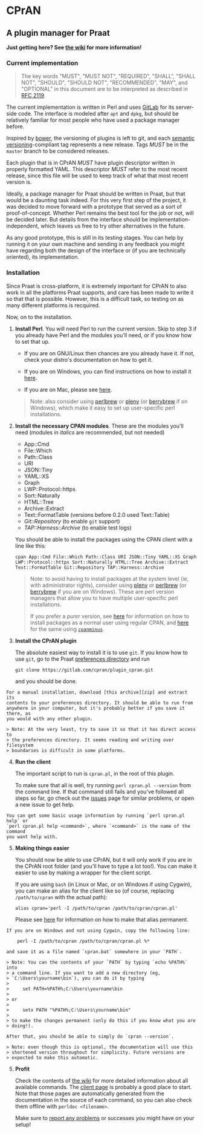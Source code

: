 CPrAN
=====

A plugin manager for Praat
--------------------------

**Just getting here? See [the wiki][wiki] for more information!**

### Current implementation

> The key words "MUST", "MUST NOT", "REQUIRED", "SHALL", "SHALL NOT", "SHOULD",
> "SHOULD NOT", "RECOMMENDED", "MAY", and "OPTIONAL" in this document are to be
> interpreted as described in [RFC 2119](http://tools.ietf.org/html/rfc2119).

The current implementation is written in Perl and uses [GitLab][] for its
server-side code. The interface is modeled after `apt` and `dpkg`, but should be
relatively familiar for most people who have used a package manager before.

Inspired by [bower][], the versioning of plugins is left to git, and each
[semantic versioning][semver]-compliant tag represents a new release.
Tags _MUST_ be in the `master` branch to be considered releases.

[bower]: https://github.com/bower/bower
[gitlab]: https://gitlab.com
[semver]: http://semver.org

Each plugin that is in CPrAN _MUST_ have plugin descriptor written in
properly formatted YAML. This descriptor _MUST_ refer to the most recent
release, since this file will be used to keep track of what that most recent
version is.

Ideally, a package manager for Praat should be written in Praat, but that would
be a daunting task indeed. For this very first step of the project, it was
decided to move forward with a prototype that served as a sort of
proof-of-concept. Whether Perl remains the best tool for the job or not, will be
decided later. But details from the interface should be
implementation-independent, which leaves us free to try other alternatives in
the future.

As any good prototype, this is still in its testing stages. You can help by
running it on your own machine and sending in any feedback you might have
regarding both the design of the interface or (if you are technically oriented),
its implementation.

### Installation

Since Praat is cross-platform, it is extremely important for CPrAN to also work
in all the platforms Praat supports, and care has been made to write it so that
that is possible. However, this is a difficult task, so testing on as many
different platforms is recquired.

Now, on to the installation.

1.  **Install Perl**. You will need Perl to run the current version. Skip to
    step 3 if you already have Perl and the modules you'll need, or if you know
    how to set that up.

    * If you are on GNU/Linux then chances are you already have it. If not,
    check your distro's documentation on how to get it.

    * If you are on Windows, you can find instructions on how to install it
    [here][winperl].

    * If you are on Mac, please see [here][macperl].

    > Note: also consider using [perlbrew][] or [plenv][] (or [berrybrew][] if
    > on Windows), which make it easy to set up user-specific perl
    > installations.

[macperl]: http://learn.perl.org/installing/osx.html
[winperl]: http://learn.perl.org/installing/windows.html

2.  **Install the necessary CPAN modules**. These are the modules you'll need
    (modules in _italics_ are recommended, but not needed)
    * App::Cmd
    * File::Which
    * Path::Class
    * URI
    * JSON::Tiny
    * YAML::XS
    * Graph
    * LWP::Protocol::https
    * Sort::Naturally
    * HTML::Tree
    * Archive::Extract
    * Text::FormatTable (versions before 0.2.0 used Text::Table)
    * _Git::Repository_ (to enable `git` support)
    * _TAP::Harness::Archive_ (to enable test logs)

    You should be able to install the packages using the CPAN client with a line
    like this:

        cpan App::Cmd File::Which Path::Class URI JSON::Tiny YAML::XS Graph LWP::Protocol::https Sort::Naturally HTML::Tree Archive::Extract Text::FormatTable Git::Repository TAP::Harness::Archive
        
    > Note: to avoid having to install packages at the system level (ie, with
    > administrator rights), consider using [plenv][] or [perlbrew][] (or
    > [berrybrew][] if you are on Windows). These are perl version managers that
    > allow you to have multiple user-specific perl installations.
    >
    > If you prefer a _purer_ version, see [here][faqlibrary] for information on
    > how to install packages as a normal user using regular CPAN, and
    > [here][cpanmlibrary] for the same using [`cpanminus`][cpanminus].

[cpanminus]: https://github.com/miyagawa/cpanminus    
[perlbrew]: https://perlbrew.pl
[plenv]: http://weblog.bulknews.net/post/58079418600/plenv-alternative-for-perlbrew    
[berrybrew]: http://perltricks.com/article/119/2014/10/10/Hello-berrybrew--the-Strawberry-Perl-version-manager
[faqlibrary]: http://learn.perl.org/faq/perlfaq8.html#How-do-I-keep-my-own-module-library-directory
[cpanmlibrary]: https://github.com/miyagawa/cpanminus#where-does-this-install-modules-to-do-i-need-root-access

3.  **Install the CPrAN plugin**

    The absolute easiest way to install it is to use `git`. If you know how to
    use `git`, go to the Praat [preferences directory][] and run

        git clone https://gitlab.com/cpran/plugin_cpran.git

    and you should be done.

[preferences directory]: http://www.fon.hum.uva.nl/praat/manual/preferences_directory.html    
    
    For a manual installation, download [this archive][zip] and extract its
    contents to your preferences directory. It should be able to run from
    anywhere in your computer, but it's probably better if you save it there, as
    you would with any other plugin.

[zip]: https://gitlab.com/cpran/plugin_cpran/repository/archive.zip?ref=master

    > Note: At the very least, try to save it so that it has direct access to
    > the preferences directory. It seems reading and writing over filesystem
    > boundaries is difficult in some platforms.

4.  **Run the client**

    The important script to run is `cpran.pl`, in the root of this plugin.

    To make sure that all is well, try running `perl cpran.pl --version` from
    the command line. If that command still fails and you've followed all steps
    so far, go check out the [issues][] page for similar problems, or open a new
    issue to get help.

[issues]: https://gitlab.com/cpran/plugin_cpran/issues    
    
    You can get some basic usage information by running `perl cpran.pl help` or
    `perl cpran.pl help <command>`, where `<command>` is the name of the command
    you want help with.

5.  **Making things easier**

    You should now be able to use CPrAN, but it will only work if you are in the
    CPrAN root folder (and you'll have to type a lot too!). You can make it
    easier to use by making a wrapper for the client script.

    If you are using `bash` (in Linux or Mac, or on Windows if using Cygwin),
    you can make an alias for the client like so (of course, replacing
    `/path/to/cpran` with the actual path):

        alias cpran='perl -I /path/to/cpran /path/to/cpran/cpran.pl'

    Please see [here][permalias] for information on how to make that alias
    permanent.

[permalias]: http://unix.stackexchange.com/a/183497

    If you are on Windows and not using Cygwin, copy the following line:

        perl -I /path/to/cpran /path/to/cpran/cpran.pl %*

    and save it as a file named `cpran.bat` somewhere in your `PATH`.

    > Note: You can the contents of your `PATH` by typing `echo %PATH%` into
    > a command line. If you want to add a new directory (eg,
    > `C:\Users\yourname\bin`), you can do it by typing
    >
    >     set PATH=%PATH%;C:\Users\yourname\bin
    >
    > or
    >
    >     setx PATH "%PATH%;C:\Users\yourname\bin"
    >
    > to make the changes permanent (only do this if you know what you are
    > doing!).

    After that, you should be able to simply do `cpran --version`. 

    > Note: even though this is optional, the documentation will use this
    > shortened version throughout for simplicity. Future versions are
    > expected to make this automatic.

5.  **Profit**

    Check the contents of [the wiki][wiki] for more detailed information about
    all available commands. The [client page][cpran] is probably a good place to
    start. Note that those pages are automatically generated from the
    documentation in the source of each command, so you can also check them
    offline with `perldoc <filename>`.

    Make sure to [report any problems][issues] or successes you might
    have on your setup!

[wiki]: https://gitlab.com/cpran/plugin_cpran/wikis/home
[cpran]: https://gitlab.com/cpran/plugin_cpran/wikis/cpran
[issues]: https://gitlab.com/cpran/plugin_cpran/issues
